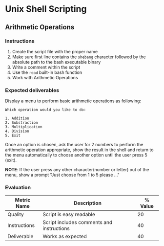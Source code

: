 # Unix Shell Scripting

## Arithmetic Operations

### Instructions

1. Create the script file with the proper name
2. Make sure first line contains the ``shebang`` character followed by the absolute path to the bash executable binary
3. Write a comment within the script
4. Use the ``read`` built-in bash function
5. Work with Arithmetic Operations

### Expected deliverables

Display a menu to perform basic arithmetic operations as following:

```
Which operation would you like to do:

1. Addition
2. Substraction
3. Multiplication
4. Division
5. Exit
```

Once an option is chosen, ask the user for 2 numbers to perform the arithmetic operation
appropriate, show the result in the shell  and return to the menu automatically to choose
another option until the user press 5 (exit).

**NOTE**: If the user press any other character(number or letter) out of the menu, show a prompt "Just choose from 1 to 5 please ..."

### Evaluation

| Metric Name  | Description                               | % Value |
| ------------ | ----------------------------------------- | ------- |
| Quality      | Script is easy readable                   | 20      |
| Instructions | Script includes comments and instructions | 40      |
| Deliverable  | Works as expected                         | 40      |

